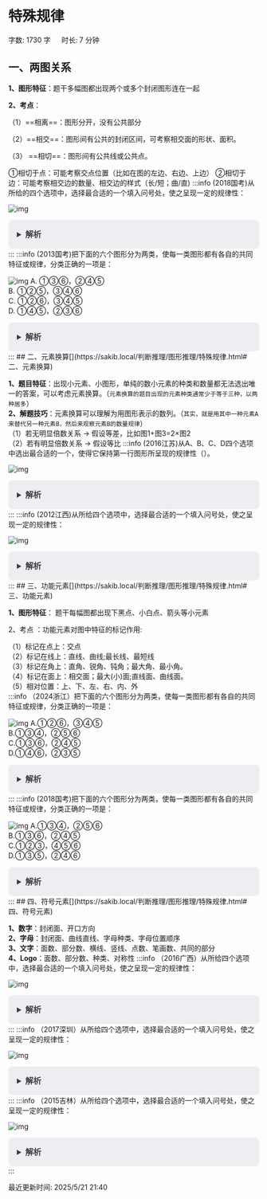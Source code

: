 # 特殊规律[](https://sakib.local/判断推理/图形推理/特殊规律.html#特殊规律)

 字数: 1730 字   时长: 7 分钟

## 一、两图关系[](https://sakib.local/判断推理/图形推理/特殊规律.html#一、两图关系)

 **1、图形特征**：题干多幅图都出现两个或多个封闭图形连在一起

 **2、考点**：

（1）==相离==：图形分开，没有公共部分

（2）==相交==：图形间有公共的封闭区间，可考察相交面的形状、面积。

 （3） ==相切==：图形间有公共线或公共点。

  ①相切于点：可能考察交点位置（比如在图的左边、右边、上边）
  ②相切于边：可能考察相交边的数量、相交边的样式（长/短；曲/直)
:::info
(2018国考)从所给的四个选项中，选择最合适的一个填入问号处，使之呈现一定的规律性：

 ![img](https://sakib-img.pages.dev/file/1747984133280_tmpbx1jo0_l.png)

<details class="details custom-block"  style="box-sizing: border-box; border: 1px solid rgba(0, 0, 0, 0); border-radius: 8px; padding: 16px 16px 8px; line-height: 24px; font-size: 16px; color: rgb(60, 60, 67); background-color: rgba(142, 150, 170, 0.14); margin: 0px !important;"><summary style="box-sizing: border-box; touch-action: manipulation; margin: 0px 0px 8px; font-weight: 700; cursor: pointer; user-select: none;">解析</summary><ol start="2" style="box-sizing: border-box; list-style: decimal; margin: 16px 0px; padding: 0px 0px 0px 1.25rem;"><li style="box-sizing: border-box; overflow-wrap: break-word; list-style: none;">元素个数较固定，优先考虑相交、相离和相接。</li><li style="box-sizing: border-box; overflow-wrap: break-word; list-style: none; margin-top: 8px;">第一个是相交，第二个是相切；第三个是相交；第四个是相切，第五个是相交。</li><li style="box-sizing: border-box; overflow-wrap: break-word; list-style: none; margin-top: 8px;">即奇数项都是相交，偶数项都是相切，故第六个需要填相切，只有D符合。故此题答案选D。</li></ol></details>
:::
:::info
(2013国考)把下面的六个图形分为两类，使每一类图形都有各自的共同特征或规律，分类正确的一项是：

 ![img](https://sakib-img.pages.dev/file/1747984126008_tmpqydx66hz.png)
A. ①③⑥，②④⑤  
 B. ①②⑤，③④⑥  
 C. ①②⑥，③④⑤  
 D. ①④⑤，②③⑥

<details class="details custom-block"  style="box-sizing: border-box; border: 1px solid rgba(0, 0, 0, 0); border-radius: 8px; padding: 16px 16px 8px; line-height: 24px; font-size: 16px; color: rgb(60, 60, 67); background-color: rgba(142, 150, 170, 0.14); margin: 0px !important;"><summary style="box-sizing: border-box; touch-action: manipulation; margin: 0px 0px 8px; font-weight: 700; cursor: pointer; user-select: none;">解析</summary><ol start="6" style="box-sizing: border-box; list-style: decimal; margin: 16px 0px; padding: 0px 0px 0px 1.25rem;"><li style="box-sizing: border-box; overflow-wrap: break-word; list-style: none;">每组图形都是由两个图形连接而成，所以观察每组图形的关系特征。</li><li style="box-sizing: border-box; overflow-wrap: break-word; list-style: none; margin-top: 8px;">①④⑤中两个图形的切线是两个元素最长的线段，②③⑥中两个图形的切线是两个元素最短的线段。</li><li style="box-sizing: border-box; overflow-wrap: break-word; list-style: none; margin-top: 8px;">正确答案为D。</li></ol></details>
:::
## 二、元素换算[](https://sakib.local/判断推理/图形推理/特殊规律.html#二、元素换算)

 **1、题目特征**：出现小元素、小图形，单纯的数小元素的种类和数量都无法选出唯一的答案，可以考虑元素换算。（`元素换算的题目出现的元素种类通常少于等于三种，以两种居多`）  
 **2、解题技巧**：元素换算可以理解为用图形表示的数列。（`其实，就是用其中一种元素A来替代另一种元素B，然后来观察元素B的数量规律`）  
（1）若无明显倍数关系 → 假设等差，比如图1+图3=2×图2  
   （2）若有明显倍数关系 → 假设等比
:::info
(2016江苏)从A、B、C、D四个选项中选出最合适的一个，使得它保持第一行图形所呈现的规律性（）。

 ![img](https://sakib-img.pages.dev/file/1747984126663_tmpszlizwpa.png)

<details class="details custom-block"  style="box-sizing: border-box; border: 1px solid rgba(0, 0, 0, 0); border-radius: 8px; padding: 16px 16px 8px; line-height: 24px; font-size: 16px; color: rgb(60, 60, 67); background-color: rgba(142, 150, 170, 0.14); margin: 0px !important;"><summary style="box-sizing: border-box; touch-action: manipulation; margin: 0px 0px 8px; font-weight: 700; cursor: pointer; user-select: none;">解析</summary><ol start="2" style="box-sizing: border-box; list-style: decimal; margin: 16px 0px; padding: 0px 0px 0px 1.25rem;"><li style="box-sizing: border-box; overflow-wrap: break-word; list-style: none;">观察发现：题干图形总共出现了2种元素，月亮和圆，且元素的数量无有效规律，考虑元素替换。</li><li style="box-sizing: border-box; overflow-wrap: break-word; list-style: none; margin-top: 8px;">尝试列等式，根据图1＋图3＝两倍图2，可得：2个月亮＋1个圆＝2个圆，即1个圆＝2个月亮；</li><li style="box-sizing: border-box; overflow-wrap: break-word; list-style: none; margin-top: 8px;">将题干图形均换算为月亮，则月亮的数量分别为：1、2、3、4、5；</li><li style="box-sizing: border-box; overflow-wrap: break-word; list-style: none; margin-top: 8px;">因此下一幅图形经换算后应含有6个月亮，选C。</li></ol></details>
:::
:::info
(2012江西)从所给四个选项中，选择最合适的一个填入问号处，使之呈现一定的规律性：

 ![img](https://sakib-img.pages.dev/file/1747984131623_tmpeuqum71f.jpg)

<details class="details custom-block"  style="box-sizing: border-box; border: 1px solid rgba(0, 0, 0, 0); border-radius: 8px; padding: 16px 16px 8px; line-height: 24px; font-size: 16px; color: rgb(60, 60, 67); background-color: rgba(142, 150, 170, 0.14); margin: 0px !important;"><summary style="box-sizing: border-box; touch-action: manipulation; margin: 0px 0px 8px; font-weight: 700; cursor: pointer; user-select: none;">解析</summary><ol start="2" style="box-sizing: border-box; list-style: decimal; margin: 16px 0px; padding: 0px 0px 0px 1.25rem;"><li style="box-sizing: border-box; overflow-wrap: break-word; list-style: none;">图形均由小元素构成，优先考虑数量规律的素。</li><li style="box-sizing: border-box; overflow-wrap: break-word; list-style: none; margin-top: 8px;">观察发现元素种类和个数均无规律，但题干中一共只出现了2种小元素，考虑元素换算。</li><li style="box-sizing: border-box; overflow-wrap: break-word; list-style: none; margin-top: 8px;">观察发现，图1与图2的小元素成倍数关系，那么图2与图3也应满足此关系，即：1星＋3圆＝2（3星＋1圆），可得到换算公式为：1圆＝5星。</li><li style="box-sizing: border-box; overflow-wrap: break-word; list-style: none; margin-top: 8px;">代入题干，将圆全部换算为星得到的数量依次为：32、16、8、4、？，所以？处图形应有2个星。</li><li style="box-sizing: border-box; overflow-wrap: break-word; list-style: none; margin-top: 8px;">故正确答案为C。</li></ol></details>
:::
## 三、功能元素[](https://sakib.local/判断推理/图形推理/特殊规律.html#三、功能元素)

 **1、图形特征**： 题干每幅图都出现下黑点、小白点、箭头等小元素

 2、考点 ：功能元素对图中特征的标记作用:

（1）标记在点上：交点  
（2）标记在线上：直线、曲线;最长线、最短线  
（3）标记在角上：直角、锐角、钝角；最大角、最小角。  
（4）标记在面上：相交面；最大(小)面;直线面、曲线面。  
（5）相对位置：上、下、左、右、内、外  
:::info
（2024浙江）把下面的六个图形分为两类，使每一类图形都有各自的共同特征或规律，分类正确的一项是：

 ![img](https://sakib-img.pages.dev/file/1747984131824_tmp4if8tl53.png)
 A.①②⑥，③④⑤  
 B.①③④，②⑤⑥  
 C.①③⑥，②④⑤  
 D.①④⑥，②③⑤

<details class="details custom-block"  style="box-sizing: border-box; border: 1px solid rgba(0, 0, 0, 0); border-radius: 8px; padding: 16px 16px 8px; line-height: 24px; font-size: 16px; color: rgb(60, 60, 67); background-color: rgba(142, 150, 170, 0.14); margin: 0px !important;"><summary style="box-sizing: border-box; touch-action: manipulation; margin: 0px 0px 8px; font-weight: 700; cursor: pointer; user-select: none;">解析</summary><ol start="6" style="box-sizing: border-box; list-style: decimal; margin: 16px 0px; padding: 0px 0px 0px 1.25rem;"><li style="box-sizing: border-box; overflow-wrap: break-word; list-style: none;">本题为分组分类题目。观察发现，每幅图形都有两个小黑点，优先考虑功能元素。</li><li style="box-sizing: border-box; overflow-wrap: break-word; list-style: none; margin-top: 8px;">图①③⑥中两个小黑点标记的两个面均相交于边，图②④⑤中两个小黑点标记的两个面均相交于点，即图①③⑥为一组，图②④⑤为一组。故正确答案为C。</li></ol></details>
:::
:::info
(2018国考)把下面的六个图形分为两类，使每一类图形都有各自的共同特征或规律，分类正确的一项是：

 ![img](https://sakib-img.pages.dev/file/1747984125651_tmpfm5ry634.png)
 A.①③④，②⑤⑥  
 B.①③⑥，②④⑤  
 C.①②③，④⑤⑥  
 D.①③⑤，②④⑥

<details class="details custom-block"  style="box-sizing: border-box; border: 1px solid rgba(0, 0, 0, 0); border-radius: 8px; padding: 16px 16px 8px; line-height: 24px; font-size: 16px; color: rgb(60, 60, 67); background-color: rgba(142, 150, 170, 0.14); margin: 0px !important;"><summary style="box-sizing: border-box; touch-action: manipulation; margin: 0px 0px 8px; font-weight: 700; cursor: pointer; user-select: none;">解析</summary><ol start="6" style="box-sizing: border-box; list-style: decimal; margin: 16px 0px; padding: 0px 0px 0px 1.25rem;"><li style="box-sizing: border-box; overflow-wrap: break-word; list-style: none;">本题为分组分类题目。观察发现每个图形都由一个小白球和一个三角形组成，考虑功能元素。</li><li style="box-sizing: border-box; overflow-wrap: break-word; list-style: none; margin-top: 8px;">功能元素具有标记位置的作用，每个小白球都挨着三角形的一个角，观察发现，①③④中小白球挨着的是三角形中最大的角，②⑤⑥中小白球挨着的是三角形中最小的角。即①③④一组，②⑤⑥一组。 故正确答案为A。</li></ol></details>
:::
## 四、符号元素[](https://sakib.local/判断推理/图形推理/特殊规律.html#四、符号元素)

 **1、数字**：封闭面、开口方向  
 **2、字母**：封闭面、曲线直线、字母种类、字母位置顺序  
 **3、文字**：面数、部分数、横线、竖线、点数、笔画数、共同的部分  
 **4、Logo**：面数、部分数、种类、对称性
:::info
（2016广西）从所给四个选项中，选择最合适的一个填入问号处，使之呈现一定的规律性：

 ![img](https://sakib-img.pages.dev/file/1747984127503_tmpa6t93l5x.png)

<details class="details custom-block"  style="box-sizing: border-box; border: 1px solid rgba(0, 0, 0, 0); border-radius: 8px; padding: 16px 16px 8px; line-height: 24px; font-size: 16px; color: rgb(60, 60, 67); background-color: rgba(142, 150, 170, 0.14); margin: 0px !important;"><summary style="box-sizing: border-box; touch-action: manipulation; margin: 0px 0px 8px; font-weight: 700; cursor: pointer; user-select: none;">解析</summary><ol start="2" style="box-sizing: border-box; list-style: decimal; margin: 16px 0px; padding: 0px 0px 0px 1.25rem;"><li style="box-sizing: border-box; overflow-wrap: break-word; list-style: none;">元素组成不同，优先考虑数量类或属性类。</li><li style="box-sizing: border-box; overflow-wrap: break-word; list-style: none; margin-top: 8px;">封闭性开放性特征明显，考虑属性类封闭性。</li><li style="box-sizing: border-box; overflow-wrap: break-word; list-style: none; margin-top: 8px;">第二步，两段式，第一段找规律，第二段应用规律。</li><li style="box-sizing: border-box; overflow-wrap: break-word; list-style: none; margin-top: 8px;">第一段中每幅图均由2 个全开放图形和 2 个有封闭空间的图形组成，第二段中前两幅图均由1 个全开放图形和 3 个有封闭空间的图形组成，依此规律，问号处应为 1 个全开放图形和 3 个有封闭空间的图形，只有 C 项符合。</li></ol></details>
:::
:::info
（2017深圳）从所给四个选项中，选择最合适的一个填入问号处，使之呈现一定的规律性：

 ![img](https://sakib-img.pages.dev/file/1747984126561_tmprd_uinn6.png)

<details class="details custom-block"  style="box-sizing: border-box; border: 1px solid rgba(0, 0, 0, 0); border-radius: 8px; padding: 16px 16px 8px; line-height: 24px; font-size: 16px; color: rgb(60, 60, 67); background-color: rgba(142, 150, 170, 0.14); margin: 0px !important;"><summary style="box-sizing: border-box; touch-action: manipulation; margin: 0px 0px 8px; font-weight: 700; cursor: pointer; user-select: none;">解析</summary><ol start="2" style="box-sizing: border-box; list-style: decimal; margin: 16px 0px; padding: 0px 0px 0px 1.25rem;"><li style="box-sizing: border-box; overflow-wrap: break-word; list-style: none;">第一组3个汉字的部分数分别为1、2、3，第二组前两个汉字部分数为4、5，?应该选一个6个部分的，只有A符合。</li></ol></details>
:::
:::info
（2015吉林）从所给四个选项中，选择最合适的一个填入问号处，使之呈现一定的规律性：

 ![img](https://sakib-img.pages.dev/file/1747984127461_tmp8vo_6opp.png)

<details class="details custom-block"  style="box-sizing: border-box; border: 1px solid rgba(0, 0, 0, 0); border-radius: 8px; padding: 16px 16px 8px; line-height: 24px; font-size: 16px; color: rgb(60, 60, 67); background-color: rgba(142, 150, 170, 0.14); margin: 0px !important;"><summary style="box-sizing: border-box; touch-action: manipulation; margin: 0px 0px 8px; font-weight: 700; cursor: pointer; user-select: none;">解析</summary><ol start="2" style="box-sizing: border-box; list-style: decimal; margin: 16px 0px; padding: 0px 0px 0px 1.25rem;"><li style="box-sizing: border-box; overflow-wrap: break-word; list-style: none;">观察已知字母发现，每组字母中均有字母“a”，并且每个单词中的“a”字的位置依次在第1、2 3、4位，下一个应该在第5位，因此答案选B。</li></ol></details>
:::


最近更新时间: 2025/5/21 21:40